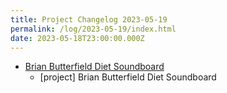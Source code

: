 ```yaml
---
title: Project Changelog 2023-05-19
permalink: /log/2023-05-19/index.html
date: 2023-05-18T23:00:00.000Z
---
```


- [Brian Butterfield Diet Soundboard](https://treatday.rknight.me/) 
    - [project] Brian Butterfield Diet Soundboard